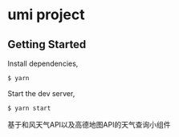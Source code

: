 # umi project

## Getting Started

Install dependencies,

```bash
$ yarn
```

Start the dev server,

```bash
$ yarn start
```

基于和风天气API以及高德地图API的天气查询小组件
